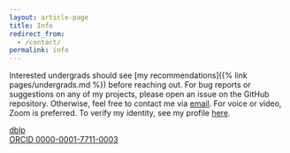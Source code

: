 ```yaml
---
layout: article-page
title: Info
redirect_from:
  - /contact/
permalink: info
---
```

Interested undergrads should see [my recommendations]({% link pages/undergrads.md %}) before reaching out. For bug reports or suggestions on any of my projects, please open an issue on the GitHub repository. Otherwise, feel free to contact me via <a href="mailto:nswalker@cs.uw.edu"><ion-icon name="mail"></ion-icon> email</a>. For voice or video, Zoom is preferred. To verify my identity, see my profile [here](https://keybase.io/nickswalker).

<a href="https://dblp.org/pid/14/1613-1"><ion-icon name="list-circle"></ion-icon> dblp</a><br/>
<a href="https://orcid.org/0000-0001-7711-0003"><ion-icon name="person-circle"></ion-icon> ORCID 0000-0001-7711-0003</a>



